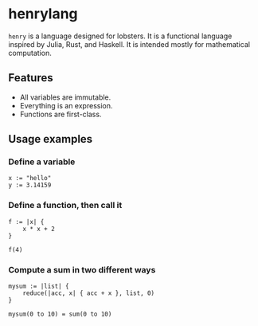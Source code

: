 # henrylang

`henry` is a language designed for lobsters. It is a functional language inspired by Julia, Rust, and Haskell. It is intended mostly for mathematical computation.

## Features

- All variables are immutable.
- Everything is an expression.
- Functions are first-class.

## Usage examples

### Define a variable
```
x := "hello"
y := 3.14159
```

### Define a function, then call it
```
f := |x| {
    x * x + 2
}

f(4)
```

### Compute a sum in two different ways
```
mysum := |list| {
    reduce(|acc, x| { acc + x }, list, 0)
}

mysum(0 to 10) = sum(0 to 10)
```
